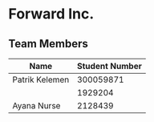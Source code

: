 # Forward Inc.

## Team Members

| Name | Student Number |
| --- | --- |
| Patrik Kelemen | 300059871 |
|  | 1929204  |
| Ayana Nurse | 2128439 |
